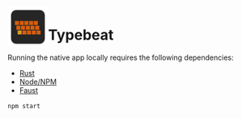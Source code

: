 <img align="left" src="./icons/icon.svg" alt="Logo" style="width: 80px; height: 80px;" width="80px" height="80px" />

# Typebeat

Running the native app locally requires the following dependencies:

- [Rust](https://www.rust-lang.org/learn/get-started)
- [Node/NPM](https://nodejs.org/)
- [Faust](https://github.com/grame-cncm/faust/releases/)

```bash
npm start
```
